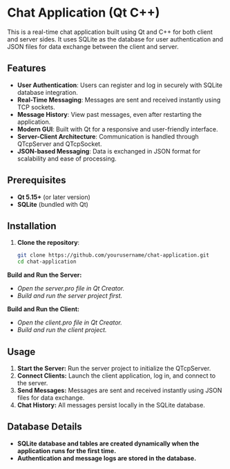# Chat Application (Qt C++)

This is a real-time chat application built using Qt and C++ for both client and server sides. It uses SQLite as the database for user authentication and JSON files for data exchange between the client and server.

## Features

- **User Authentication**: Users can register and log in securely with SQLite database integration.
- **Real-Time Messaging**: Messages are sent and received instantly using TCP sockets.
- **Message History**: View past messages, even after restarting the application.
- **Modern GUI**: Built with Qt for a responsive and user-friendly interface.
- **Server-Client Architecture**: Communication is handled through QTcpServer and QTcpSocket.
- **JSON-based Messaging**: Data is exchanged in JSON format for scalability and ease of processing.

## Prerequisites

- **Qt 5.15+** (or later version)
- **SQLite** (bundled with Qt)

## Installation

1. **Clone the repository**:
   ```bash
   git clone https://github.com/yourusername/chat-application.git
   cd chat-application

**Build and Run the Server:**
- *Open the server.pro file in Qt Creator.*
- *Build and run the server project first.*

**Build and Run the Client:**
- *Open the client.pro file in Qt Creator.*
- *Build and run the client project.*

## Usage
1. **Start the Server:** Run the server project to initialize the QTcpServer.
2. **Connect Clients:** Launch the client application, log in, and connect to the server.
3. **Send Messages:** Messages are sent and received instantly using JSON files for data exchange.
4. **Chat History:** All messages persist locally in the SQLite database.

## Database Details
- **SQLite database and tables are created dynamically when the application runs for the first time.**
- **Authentication and message logs are stored in the database.**
